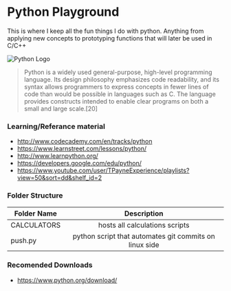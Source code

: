 <!-- https://github.com/adam-p/markdown-here/wiki/Markdown-Cheatsheet -->

Python Playground
=================
This is where I keep all the fun things I do with python. Anything from applying new concepts to prototyping functions that will later be used in C/C++

![Python Logo](http://upload.wikimedia.org/wikipedia/commons/thumb/f/f8/Python_logo_and_wordmark.svg/486px-Python_logo_and_wordmark.svg.png "Py Logo")

>Python is a widely used general-purpose, high-level programming language. Its design philosophy emphasizes code readability, and its syntax allows programmers to express concepts in fewer lines of code than would be possible in languages such as C. The language provides constructs intended to enable clear programs on both a small and large scale.[20]


### Learning/Referance material
* http://www.codecademy.com/en/tracks/python
* https://www.learnstreet.com/lessons/python/
* http://www.learnpython.org/
* https://developers.google.com/edu/python/
* https://www.youtube.com/user/TPayneExperience/playlists?view=50&sort=dd&shelf_id=2

### Folder Structure

| Folder Name        | Description           |
| ------------- |:--------------------:| 
| CALCULATORS     | hosts all calculations scripts | 
| push.py      | python script that automates git commits on linux side | 

### Recomended Downloads
* https://www.python.org/download/
